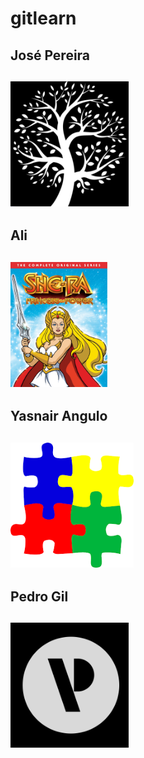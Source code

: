 # gitlearn

## José Pereira
## <img src="icons/jose.jpeg" height="200px" title="José Pereira">


## Ali
## <img src="icons/she ra.jpg" height="200px" title="Ali">

## Yasnair Angulo
## <img src="icons/yasnair.jpeg" height="200px" title="Yasnair Angulo">

## Pedro Gil
## <img src="icons/pedro_icon.jpg" height="200px" title="Pedro Gil">

